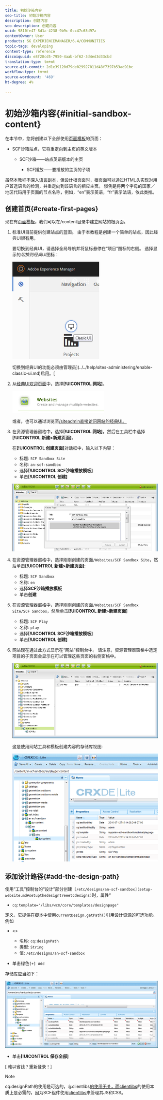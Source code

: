 ```yaml
---
title: 初始沙箱内容
seo-title: 初始沙箱内容
description: 创建内容
seo-description: 创建内容
uuid: 9810fe47-8d1a-4238-9b9c-0cc47c63d97a
contentOwner: User
products: SG_EXPERIENCEMANAGER/6.4/COMMUNITIES
topic-tags: developing
content-type: reference
discoiquuid: e8f28cd5-7950-4aab-bf62-3d4ed3d33cbd
translation-type: tm+mt
source-git-commit: 2d1e39120d79de029927011d48f7397b53ad91bc
workflow-type: tm+mt
source-wordcount: '469'
ht-degree: 4%

---
```



# 初始沙箱内容{#initial-sandbox-content}

在本节中，您将创建以下全部使用[页面模板](initial-app.md#createthepagetemplate)的页面：

* SCF沙箱站点，它将重定向到主页的英文版本

   * SCF沙箱——站点英语版本的主页

      * SCF播放——要播放的主页的子项

虽然本教程不深入[语言副本](../../help/sites-administering/tc-prep.md)，但设计根页面时，根页面可以通过HTML头实现对用户首选语言的检测，并重定向到该语言的相应主页。 惯例是将两个字母的国家／地区代码用于页面的节点名称，例如，“en”表示英语，“fr”表示法语，依此类推。

## 创建首页{#create-first-pages}

现在有[页面模板](initial-app.md#createthepagetemplate)，我们可以在/content目录中建立网站的根页面。

1. 标准UI目前提供创建站点的蓝图。 由于本教程是创建一个简单的站点，因此经典UI很有用。

   要切换到经典UI，请选择全局导航并将鼠标悬停在“项目”图标的右侧。 选择显示的&#x200B;*切换到经典UI*&#x200B;图标：

   ![chlimage_1-36](assets/chlimage_1-36.png)

   切换到经典UI的功能必须由管理员](../../help/sites-administering/enable-classic-ui.md)启用。[

1. 从[经典UI欢迎页面](http://localhost:4502/welcome.html)中，选择&#x200B;**[!UICONTROL 网站]**。

   ![chlimage_1-37](assets/chlimage_1-37.png)

   或者，也可以通过浏览至[/siteadmin直接访问网站的经典UI。](http://localhost:4502/siteadmin)

1. 在资源管理器窗格中，选择&#x200B;**[!UICONTROL 网站]**，然后在工具栏中选择&#x200B;**[!UICONTROL 新建>新建页面]**。

   在&#x200B;**[!UICONTROL 创建页面]**&#x200B;对话框中，输入以下内容：

   * 标题: `SCF Sandbox Site`
   * 名称: `an-scf-sandbox`
   * 选择&#x200B;**[!UICONTROL SCF沙箱播放模板]**
   * 单击&#x200B;**[!UICONTROL 创建]**

   ![chlimage_1-38](assets/chlimage_1-38.png)

1. 在资源管理器窗格中，选择刚刚创建的页面`/Websites/SCF Sandbox Site`，然后单击&#x200B;**[!UICONTROL 新建>新建页面]**:

   * 标题: `SCF Sandbox`
   * 名称: `en`
   * 选择&#x200B;**SCF沙箱播放模板**
   * 单击&#x200B;**创建**

1. 在资源管理器窗格中，选择刚刚创建的页面`/Websites/SCF Sandbox Site/SCF Sandbox`，然后单击&#x200B;**[!UICONTROL 新建>新建页面]**

   * 标题: `SCF Play`
   * 名称: `play`
   * 选择&#x200B;**[!UICONTROL SCF沙箱播放模板]**
   * 单击&#x200B;**[!UICONTROL 创建]**

1. 网站现在通过此方式显示在“网站”控制台中。 请注意，资源管理器窗格中选定项目的子页面会显示在可以管理这些页面的右侧窗格中。

   ![chlimage_1-39](assets/chlimage_1-39.png)

   这是使用网站工具和模板创建内容的存储库视图:

   ![chlimage_1-40](assets/chlimage_1-40.png)

## 添加设计路径{#add-the-design-path}

使用“工具”控制台的“设计”部分创建` [/etc/designs/an-scf-sandbox](setup-website.md#setupthedesigntreeetcdesigns)`时，属性“

* `cq:template="/libs/wcm/core/templates/designpage"`

定义，它提供在脚本中使用`currentDesign.getPath()`引用设计资源的可选功能。 例如

* &lt;>


   * 名称: `cq:designPath`
   * 类型: `String`
   * 值: `/etc/designs/an-scf-sandbox`

* 单击绿色`[+] Add`

存储库应当如下：

![chlimage_1-41](assets/chlimage_1-41.png)

* 单击&#x200B;**[!UICONTROL 保存全部]**

[ 难以省钱？重新登录！]

>[!NOTE]
>
>cq:designPath的使用是可选的，与clientlibs[的使用无关，而clientlibs](develop-app.md#includeclientlibsintemplate)的使用本质上是必需的，因为SCF组件使用[clientlibs](client-customize.md#clientlibs-for-scf)来管理其JS和CSS。

